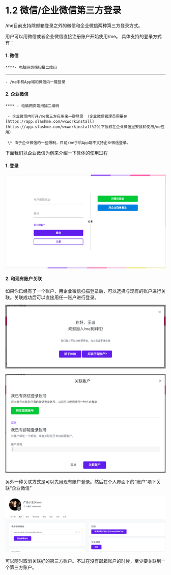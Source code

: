 # 1.2 微信/企业微信第三方登录

/me目前支持除邮箱登录之外的微信和企业微信两种第三方登录方式。 

用户可以用微信或者企业微信直接注册账户开始使用/me。 具体支持的登录方式有： 

#### **1. 微信**

    ****- 电脑网页端扫描二维码  
****

    - /me手机App端和微信内一键登录

#### **2.  企业微信**

    **** - 电脑网页端扫描二维码

     - 企业微信内打开/me第三方应用来一键登录 （企业微信管理员需要在[https://app.slashme.com/wxworkinstall](https://app.slashme.com/wxworkinstall%29)下授权在企业微信里安装和使用/me应用）

     \* 由于企业微信的一些限制，目前/me手机App端不支持企业微信登录。 

下面我们以企业微信为例来介绍一下具体的使用过程

#### 1. 登录

![&#x767B;&#x5F55;&#x9875;&#x9762;](../../.gitbook/assets/screenshot-2019-02-17-at-22.07.10.png)

#### 2. **和现有账户关联**

如果你已经有了一个账户，用企业微信扫描登录后，可以选择与现有的账户进行关联。关联成功后可以直接用任一账户进行登录。

![](../../.gitbook/assets/screenshot-2019-02-17-at-22.17.39.png)

![&#x5173;&#x8054;&#x5DF2;&#x6709;&#x8D26;&#x6237;](../../.gitbook/assets/screenshot-2019-02-17-at-22.17.52.png)

另外一种关联方式是可以先用现有账户登录。然后在个人界面下的“账户”项下关联“企业微信”

![&#x70B9;&#x51FB;&#x5173;&#x8054;](../../.gitbook/assets/screenshot-2019-02-17-at-22.16.51.png)

可以随时取消关联好的第三方账户。不过在没有邮箱账户的时候，至少要关联到一个第三方账户。

